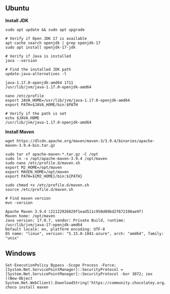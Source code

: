 ## **Ubuntu**

**Install JDK**

    sudo apt update && sudo apt upgrade
    
    # Verify if Open JDK 17 is available
    apt-cache search openjdk | grep openjdk-17
    sudo apt install openjdk-17-jdk
    
    # Verify if Java is installed
    java --version
    
    # Find the installed JDK path
    update-java-alternatives -l
    
    java-1.17.0-openjdk-amd64 1711 
    /usr/lib/jvm/java-1.17.0-openjdk-amd64
    
    nano /etc/profile
    export JAVA_HOME=/usr/lib/jvm/java-1.17.0-openjdk-amd64
    export PATH=$JAVA_HOME/bin:$PATH
    
    # Verify if the path is set
    echo $JAVA_HOME
    /usr/lib/jvm/java-1.17.0-openjdk-amd64

**Install Maven**

    wget https://dlcdn.apache.org/maven/maven-3/3.9.4/binaries/apache-maven-3.9.4-bin.tar.gz
    
    sudo tar xf apache-maven-*.tar.gz -C /opt
    sudo ln -s /opt/apache-maven-3.9.4 /opt/maven
    sudo nano /etc/profile.d/maven.sh
    export M2_HOME=/opt/maven
    export MAVEN_HOME=/opt/maven
    export PATH=${M2_HOME}/bin:${PATH}
    
    sudo chmod +x /etc/profile.d/maven.sh
    source /etc/profile.d/maven.sh
    
    # Find maven version
    mvn -version
    
    Apache Maven 3.9.4 (21122926829f1ead511c958d89bd2f672198ae9f)
    Maven home: /opt/maven
    Java version: 17.0.7, vendor: Private Build, runtime: /usr/lib/jvm/java-17-openjdk-amd64
    Default locale: en, platform encoding: UTF-8
    OS name: "linux", version: "5.15.0-1041-azure", arch: "amd64", family: "unix"

## **Windows**

    Set-ExecutionPolicy Bypass -Scope Process -Force; [System.Net.ServicePointManager]::SecurityProtocol = [System.Net.ServicePointManager]::SecurityProtocol -bor 3072; iex ((New-Object System.Net.WebClient).DownloadString('https://community.chocolatey.org/install.ps1'))
    choco install maven
